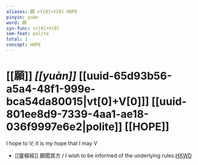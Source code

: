 ```yaml
---
aliases: 願 vt[0]+V[0] HOPE
pinyin: yuàn
word: 願
syn-func: vt[0]+V[0]
sem-feat: polite
total: 1
concept: HOPE 
---
```

# [[願]] *[[yuàn]]*  [[uuid-65d93b56-a5a4-48f1-999e-bca54da80015|vt[0]+V[0]]] [[uuid-801ee8d9-7339-4aa1-ae18-036f9997e6e2|polite]] [[HOPE]]
I hope to V; it is my hope that I may V
 - [[靈樞經]] 願聞其方 / I wish to be informed of the underlying rules.[HXWD](https://hxwd.org/textview.html?location=CH1d0952_CHANT_067-1a.18)